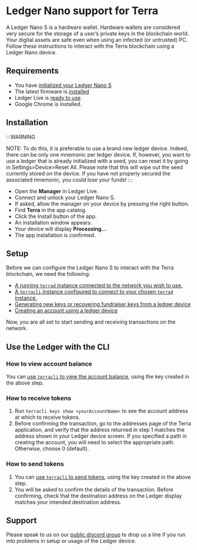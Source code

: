 # Ledger Nano support for Terra

A Ledger Nano S is a hardware wallet. Hardware wallets are considered very secure for the storage of a user’s private keys in the blockchain world. Your digital assets are safe even when using an infected (or untrusted) PC. Follow these instructions to interact with the Terra blockchain using a Ledger Nano device. 

## Requirements
- You have [initialized your Ledger Nano S](https://support.ledgerwallet.com/hc/en-us/articles/360000613793)
- The latest firmware is [installed](https://support.ledger.com/hc/en-us/articles/360002731113-Update-Ledger-Nano-S-firmware)
- Ledger Live is [ready to use](https://support.ledger.com/hc/en-us/articles/360006395233-Take-your-first-steps)
- Google Chrome is installed.

## Installation

:::WARNING

NOTE: To do this, it is preferable to use a brand new ledger device. Indeed, there can be only one mnemonic per ledger device. If, however, you want to use a ledger that is already initialized with a seed, you can reset it by going in Settings>Device>Reset All. Please note that this will wipe out the seed currently stored on the device. If you have not properly secured the associated mnemonic, you could lose your funds!
:::

- Open the **Manager** in Ledger Live.
- Connect and unlock your Ledger Nano S.
- If asked, allow the manager on your device by pressing the right button.
- Find **Terra** in the app catalog.
- Click the Install button of the app.
- An installation window appears.
- Your device will display **Processing…**
- The app installation is confirmed.

## Setup 

Before we can configure the Ledger Nano S to interact with the Terra blockchain, we need the following: 

- [A running `terrad` instance connected to the network you wish to use.](./users.md#accessing-the-terra-network)
- [A `terracli` instance configured to connect to your chosen `terrad` instance.](./users.md#setting-up-terracli)
- [Generating new keys or recovering fundraiser keys from a ledger device](./users.md#on-a-ledger-device)
- [Creating an account using a ledger device](./users.md#using-a-ledger-device)

Now, you are all set to start sending and receiving transactions on the network.

## Use the Ledger with the CLI

### How to view account balance

You can [use `terracli` to view the account balance](./terracli.md####Query-Account-balance), using the key created in the above step. 

### How to receive tokens

1. Run `terracli keys show <yourAccountName>` to see the account address at which to receive tokens. 
2. Before confirming the transaction, go to the addresses page of the Terra application, and verify that the address returned in step 1 matches the address shown in your Ledger device screen. If you specified a path in creating the account, you will need to select the appropriate path. Otherwise, choose 0 (default). 

### How to send tokens

1. You can [use `terracli` to send tokens](./terracli.md###Send-Tokens), using the key created in the above step. 
2. You will be asked to confirm the details of the transaction. Before confirming, check that the destination address on the Ledger display matches your intended destination address. 

## Support

Please speak to us on our [public discord group](https://discord.gg/) to drop us a line if you run into problems in setup or usage of the Ledger device. 
